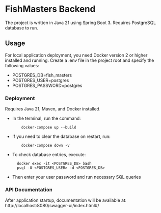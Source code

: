 # FishMasters Backend

The project is written in Java 21 using Spring Boot 3.
Requires PostgreSQL database to run.

## Usage
For local application deployment, you need Docker version 2 or higher installed and running.
Create a .env file in the project root and specify the following values:
- POSTGRES_DB=fish_masters
- POSTGRES_USER=postgres
- POSTGRES_PASSWORD=postgres

### Deployment
Requires Java 21, Maven, and Docker installed.

- In the terminal, run the command:

          docker-compose up --build

- If you need to clear the database on restart, run:

          docker-compose down -v
- To check database entries, execute:

        docker exec -it <POSTGRES_DB> bash
        psql -U <POSTGRES_USER> -d <POSTGRES_DB>

- Then enter your user password and run necessary SQL queries

### API Documentation
After application startup, documentation will be available at:
http://localhost:8080/swagger-ui/index.html#/

